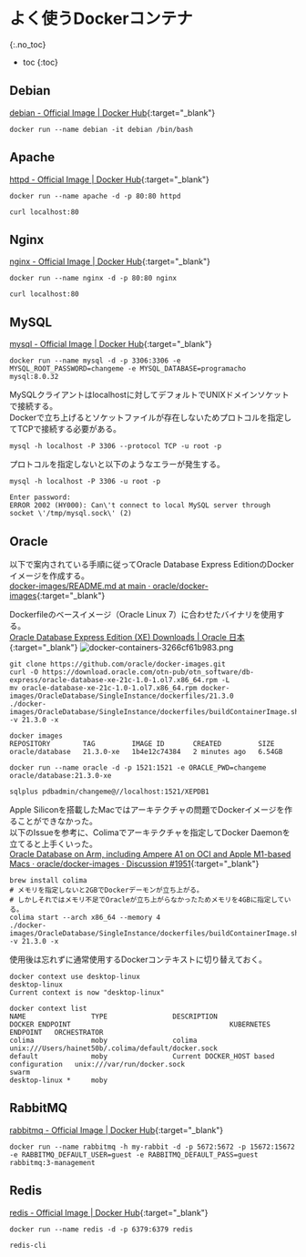 # よく使うDockerコンテナ
{:.no_toc}

* toc
{:toc}

## Debian
[debian - Official Image | Docker Hub](https://hub.docker.com/_/debian){:target="_blank"}
```shell
docker run --name debian -it debian /bin/bash
```

## Apache
[httpd - Official Image | Docker Hub](https://hub.docker.com/_/httpd){:target="_blank"}
```shell
docker run --name apache -d -p 80:80 httpd
```
```shell
curl localhost:80
```

## Nginx
[nginx - Official Image | Docker Hub](https://hub.docker.com/_/nginx){:target="_blank"}
```shell
docker run --name nginx -d -p 80:80 nginx
```
```shell
curl localhost:80
```

## MySQL
[mysql - Official Image | Docker Hub](https://hub.docker.com/_/mysql){:target="_blank"}
```shell
docker run --name mysql -d -p 3306:3306 -e MYSQL_ROOT_PASSWORD=changeme -e MYSQL_DATABASE=programacho mysql:8.0.32
```
MySQLクライアントはlocalhostに対してデフォルトでUNIXドメインソケットで接続する。  
Dockerで立ち上げるとソケットファイルが存在しないためプロトコルを指定してTCPで接続する必要がある。
```shell
mysql -h localhost -P 3306 --protocol TCP -u root -p
```
プロトコルを指定しないと以下のようなエラーが発生する。
```shell
mysql -h localhost -P 3306 -u root -p

Enter password:
ERROR 2002 (HY000): Can\'t connect to local MySQL server through socket \'/tmp/mysql.sock\' (2)
```

## Oracle
以下で案内されている手順に従ってOracle Database Express EditionのDockerイメージを作成する。  
[docker-images/README.md at main · oracle/docker-images](https://github.com/oracle/docker-images/blob/main/OracleDatabase/SingleInstance/README.md){:target="_blank"}

Dockerfileのベースイメージ（Oracle Linux 7）に合わせたバイナリを使用する。  
[Oracle Database Express Edition (XE) Downloads | Oracle 日本](https://www.oracle.com/jp/database/technologies/xe-downloads.html){:target="_blank"}
![docker-containers-3266cf61b983.png](https://programacho.blob.core.windows.net/images/docker-containers-3266cf61b983.png)

```shell
git clone https://github.com/oracle/docker-images.git
curl -O https://download.oracle.com/otn-pub/otn_software/db-express/oracle-database-xe-21c-1.0-1.ol7.x86_64.rpm -L
mv oracle-database-xe-21c-1.0-1.ol7.x86_64.rpm docker-images/OracleDatabase/SingleInstance/dockerfiles/21.3.0
./docker-images/OracleDatabase/SingleInstance/dockerfiles/buildContainerImage.sh -v 21.3.0 -x

docker images
REPOSITORY        TAG         IMAGE ID       CREATED         SIZE
oracle/database   21.3.0-xe   1b4e12c74384   2 minutes ago   6.54GB
```
```shell
docker run --name oracle -d -p 1521:1521 -e ORACLE_PWD=changeme oracle/database:21.3.0-xe
```
```shell
sqlplus pdbadmin/changeme@//localhost:1521/XEPDB1
```

Apple Siliconを搭載したMacではアーキテクチャの問題でDockerイメージを作ることができなかった。  
以下のIssueを参考に、Colimaでアーキテクチャを指定してDocker Daemonを立てると上手くいった。  
[Oracle Database on Arm, including Ampere A1 on OCI and Apple M1-based Macs · oracle/docker-images · Discussion #1951](https://github.com/oracle/docker-images/discussions/1951){:target="_blank"}
```shell
brew install colima
# メモリを指定しないと2GBでDockerデーモンが立ち上がる。
# しかしそれではメモリ不足でOracleが立ち上がらなかったためメモリを4GBに指定している。
colima start --arch x86_64 --memory 4
./docker-images/OracleDatabase/SingleInstance/dockerfiles/buildContainerImage.sh -v 21.3.0 -x
```

使用後は忘れずに通常使用するDockerコンテキストに切り替えておく。
```shell
docker context use desktop-linux
desktop-linux
Current context is now "desktop-linux"

docker context list
NAME                TYPE                DESCRIPTION                               DOCKER ENDPOINT                                       KUBERNETES ENDPOINT   ORCHESTRATOR
colima              moby                colima                                    unix:///Users/hainet50b/.colima/default/docker.sock                         
default             moby                Current DOCKER_HOST based configuration   unix:///var/run/docker.sock                                                 swarm
desktop-linux *     moby
```

## RabbitMQ
[rabbitmq - Official Image | Docker Hub](https://hub.docker.com/_/rabbitmq){:target="_blank"}
```shell
docker run --name rabbitmq -h my-rabbit -d -p 5672:5672 -p 15672:15672 -e RABBITMQ_DEFAULT_USER=guest -e RABBITMQ_DEFAULT_PASS=guest rabbitmq:3-management
```

## Redis
[redis - Official Image | Docker Hub](https://hub.docker.com/_/redis){:target="_blank"}
```shell
docker run --name redis -d -p 6379:6379 redis
```
```shell
redis-cli
```
